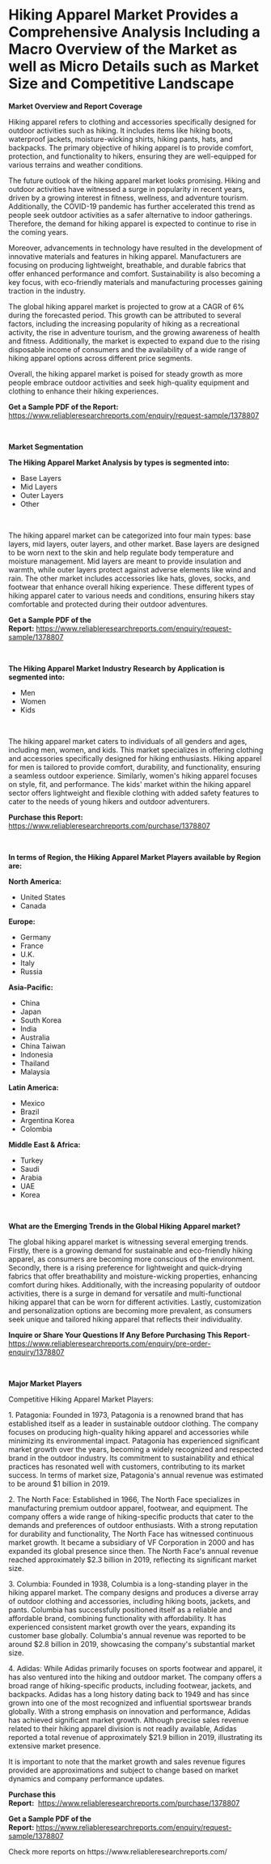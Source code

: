 <p><h1>Hiking Apparel Market Provides a Comprehensive Analysis Including a Macro Overview of the Market as well as Micro Details such as Market Size and Competitive Landscape</h1></p><p><strong>Market Overview and Report Coverage</strong></p>
<p><p>Hiking apparel refers to clothing and accessories specifically designed for outdoor activities such as hiking. It includes items like hiking boots, waterproof jackets, moisture-wicking shirts, hiking pants, hats, and backpacks. The primary objective of hiking apparel is to provide comfort, protection, and functionality to hikers, ensuring they are well-equipped for various terrains and weather conditions.</p><p>The future outlook of the hiking apparel market looks promising. Hiking and outdoor activities have witnessed a surge in popularity in recent years, driven by a growing interest in fitness, wellness, and adventure tourism. Additionally, the COVID-19 pandemic has further accelerated this trend as people seek outdoor activities as a safer alternative to indoor gatherings. Therefore, the demand for hiking apparel is expected to continue to rise in the coming years.</p><p>Moreover, advancements in technology have resulted in the development of innovative materials and features in hiking apparel. Manufacturers are focusing on producing lightweight, breathable, and durable fabrics that offer enhanced performance and comfort. Sustainability is also becoming a key focus, with eco-friendly materials and manufacturing processes gaining traction in the industry.</p><p>The global hiking apparel market is projected to grow at a CAGR of 6% during the forecasted period. This growth can be attributed to several factors, including the increasing popularity of hiking as a recreational activity, the rise in adventure tourism, and the growing awareness of health and fitness. Additionally, the market is expected to expand due to the rising disposable income of consumers and the availability of a wide range of hiking apparel options across different price segments.</p><p>Overall, the hiking apparel market is poised for steady growth as more people embrace outdoor activities and seek high-quality equipment and clothing to enhance their hiking experiences.</p></p>
<p><strong>Get a Sample PDF of the Report:</strong> <a href="https://www.reliableresearchreports.com/enquiry/request-sample/1378807">https://www.reliableresearchreports.com/enquiry/request-sample/1378807</a></p>
<p>&nbsp;</p>
<p><strong>Market Segmentation</strong></p>
<p><strong>The Hiking Apparel Market Analysis by types is segmented into:</strong></p>
<p><ul><li>Base Layers</li><li>Mid Layers</li><li>Outer Layers</li><li>Other</li></ul></p>
<p>&nbsp;</p>
<p><p>The hiking apparel market can be categorized into four main types: base layers, mid layers, outer layers, and other market. Base layers are designed to be worn next to the skin and help regulate body temperature and moisture management. Mid layers are meant to provide insulation and warmth, while outer layers protect against adverse elements like wind and rain. The other market includes accessories like hats, gloves, socks, and footwear that enhance overall hiking experience. These different types of hiking apparel cater to various needs and conditions, ensuring hikers stay comfortable and protected during their outdoor adventures.</p></p>
<p><strong>Get a Sample PDF of the Report:</strong>&nbsp;<a href="https://www.reliableresearchreports.com/enquiry/request-sample/1378807">https://www.reliableresearchreports.com/enquiry/request-sample/1378807</a></p>
<p>&nbsp;</p>
<p><strong>The Hiking Apparel Market Industry Research by Application is segmented into:</strong></p>
<p><ul><li>Men</li><li>Women</li><li>Kids</li></ul></p>
<p>&nbsp;</p>
<p><p>The hiking apparel market caters to individuals of all genders and ages, including men, women, and kids. This market specializes in offering clothing and accessories specifically designed for hiking enthusiasts. Hiking apparel for men is tailored to provide comfort, durability, and functionality, ensuring a seamless outdoor experience. Similarly, women's hiking apparel focuses on style, fit, and performance. The kids' market within the hiking apparel sector offers lightweight and flexible clothing with added safety features to cater to the needs of young hikers and outdoor adventurers.</p></p>
<p><strong>Purchase this Report:</strong>&nbsp; <a href="https://www.reliableresearchreports.com/purchase/1378807">https://www.reliableresearchreports.com/purchase/1378807</a></p>
<p>&nbsp;</p>
<p><strong>In terms of Region, the Hiking Apparel Market Players available by Region are:</strong></p>
<p>
    <p> <strong> North America: </strong>
        <ul>
            <li>United States</li>
            <li>Canada</li>
        </ul>
        </p> 
    <p> <strong> Europe: </strong>
        <ul>
            <li>Germany</li>
            <li>France</li>
            <li>U.K.</li>
            <li>Italy</li>
            <li>Russia</li>
        </ul>
        </p> 
    <p> <strong> Asia-Pacific: </strong>
        <ul>
            <li>China</li>
            <li>Japan</li>
            <li>South Korea</li>
            <li>India</li>
            <li>Australia</li>
            <li>China Taiwan</li>
            <li>Indonesia</li>
            <li>Thailand</li>
            <li>Malaysia</li>
        </ul>
        </p> 
    <p> <strong> Latin America: </strong>
        <ul>
            <li>Mexico</li>
            <li>Brazil</li>
            <li>Argentina Korea</li>
            <li>Colombia</li>
        </ul>
        </p> 
    <p> <strong> Middle East & Africa: </strong>
        <ul>
            <li>Turkey</li>
            <li>Saudi</li>
            <li>Arabia</li>
            <li>UAE</li>
            <li>Korea</li>
        </ul>
    </p>
    </p>
<p>&nbsp;</p>
<p><strong>What are the Emerging Trends in the Global Hiking Apparel market?</strong></p>
<p><p>The global hiking apparel market is witnessing several emerging trends. Firstly, there is a growing demand for sustainable and eco-friendly hiking apparel, as consumers are becoming more conscious of the environment. Secondly, there is a rising preference for lightweight and quick-drying fabrics that offer breathability and moisture-wicking properties, enhancing comfort during hikes. Additionally, with the increasing popularity of outdoor activities, there is a surge in demand for versatile and multi-functional hiking apparel that can be worn for different activities. Lastly, customization and personalization options are becoming more prevalent, as consumers seek unique and tailored hiking apparel that reflects their individuality.</p></p>
<p><strong>Inquire or Share Your Questions If Any Before Purchasing This Report</strong>- <a href="https://www.reliableresearchreports.com/enquiry/pre-order-enquiry/1378807">https://www.reliableresearchreports.com/enquiry/pre-order-enquiry/1378807</a></p>
<p>&nbsp;</p>
<p><strong>Major Market Players</strong></p>
<p><p>Competitive Hiking Apparel Market Players:</p><p>1. Patagonia: Founded in 1973, Patagonia is a renowned brand that has established itself as a leader in sustainable outdoor clothing. The company focuses on producing high-quality hiking apparel and accessories while minimizing its environmental impact. Patagonia has experienced significant market growth over the years, becoming a widely recognized and respected brand in the outdoor industry. Its commitment to sustainability and ethical practices has resonated well with customers, contributing to its market success. In terms of market size, Patagonia's annual revenue was estimated to be around $1 billion in 2019.</p><p>2. The North Face: Established in 1966, The North Face specializes in manufacturing premium outdoor apparel, footwear, and equipment. The company offers a wide range of hiking-specific products that cater to the demands and preferences of outdoor enthusiasts. With a strong reputation for durability and functionality, The North Face has witnessed continuous market growth. It became a subsidiary of VF Corporation in 2000 and has expanded its global presence since then. The North Face's annual revenue reached approximately $2.3 billion in 2019, reflecting its significant market size.</p><p>3. Columbia: Founded in 1938, Columbia is a long-standing player in the hiking apparel market. The company designs and produces a diverse array of outdoor clothing and accessories, including hiking boots, jackets, and pants. Columbia has successfully positioned itself as a reliable and affordable brand, combining functionality with affordability. It has experienced consistent market growth over the years, expanding its customer base globally. Columbia's annual revenue was reported to be around $2.8 billion in 2019, showcasing the company's substantial market size.</p><p>4. Adidas: While Adidas primarily focuses on sports footwear and apparel, it has also ventured into the hiking and outdoor market. The company offers a broad range of hiking-specific products, including footwear, jackets, and backpacks. Adidas has a long history dating back to 1949 and has since grown into one of the most recognized and influential sportswear brands globally. With a strong emphasis on innovation and performance, Adidas has achieved significant market growth. Although precise sales revenue related to their hiking apparel division is not readily available, Adidas reported a total revenue of approximately $21.9 billion in 2019, illustrating its extensive market presence.</p><p>It is important to note that the market growth and sales revenue figures provided are approximations and subject to change based on market dynamics and company performance updates.</p></p>
<p><strong>Purchase this Report:</strong>&nbsp;&nbsp;<a href="https://www.reliableresearchreports.com/purchase/1378807">https://www.reliableresearchreports.com/purchase/1378807</a></p>
<p></p>
<p><strong>Get a Sample PDF of the Report:</strong>&nbsp;<a href="https://www.reliableresearchreports.com/enquiry/request-sample/1378807">https://www.reliableresearchreports.com/enquiry/request-sample/1378807</a></p>
<p>Check more reports on https://www.reliableresearchreports.com/</p>